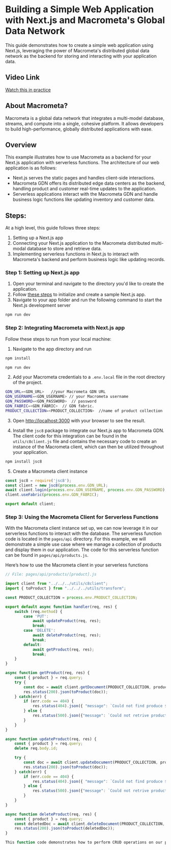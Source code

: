 
# Building a Simple Web Application with Next.js and Macrometa's Global Data Network
This guide demonstrates how to create a simple web application using Next.js, leveraging the power of Macrometa's distributed global data network as the backend for storing and interacting with your application data.

## Video Link
[Watch this in practice](https://drive.google.com/file/d/1bQWsd80oAohCzwkkrL0oxjCL7QBxNk73/view?usp=sharing)

## About Macrometa?
Macrometa is a global data network that integrates a multi-model database, streams, and compute into a single, cohesive platform. It allows developers to build high-performance, globally distributed applications with ease.

## Overview
This example illustrates how to use Macrometa as a backend for your Next.js application with serverless functions. The architecture of our web application is as follows:
- Next.js serves the static pages and handles client-side interactions.
- Macrometa GDN offers its distributed edge data centers as the backend, handling product and customer real-time updates to the application.
- Serverless applications interact with the Macrometa GDN and handle business logic functions like updating inventory and customer data.

## Steps:
At a high level, this guide follows three steps:
1. Setting up a Next.js app
2. Connecting your Next.js application to the Macrometa distributed multi-modal database to store and retrieve data.
3. Implementing serverless functions in Next.js to interact with Macrometa's backend and perform business logic like updating records.

### Step 1: Setting up Next.js app
1. Open your terminal and navigate to the directory you'd like to create the application.
2. Follow [these steps](https://nextjs.org/learn-pages-router/basics/create-nextjs-app/setup) to initialize and create a sample Next.js app.
3. Navigate to your app folder and run the following command to start the Next.js development server
```bash
npm run dev
```

### Step 2: Integrating Macrometa with Next.js app

Follow these steps to run from your local machine:
1. Navigate to the app directory and run
```bash
npm install
```

```bash
npm run dev
```
2. Add your Macrometa credentials to a `.env.local` file in the root directory of the project.  

```bash
GDN_URL=<GDN_URL>   //your Macrometa GDN URL
GDN_USERNAME=<GDN_USERNAME> // your Macrometa username
GDN_PASSWORD=<GDN_PASSWORD>  // password
GDN_FABRIC=<GDN_FABRIC>  // GDN fabric. 
PRODUCT_COLLECTION=<PRODUCT_COLLECTION>  //name of product collection
```

3. Open [http://localhost:3000](http://localhost:3000) with your browser to see the result.

4. Install the `jsc8` package to integrate our Next.js app to Macrometa GDN. The client code for this integration can be found in the `utils/c8client.js` file and contains the necessary code to create an instance of the Macrometa client, which can then be utilized throughout your application.
```bash
npm install jsc8
```
5. Create a Macrometa client instance

```javascript
const jsc8 = require('jsc8');
const client = new jsc8(process.env.GDN_URL);
await client.login(process.env.GDN_USERNAME, process.env.GDN_PASSWORD);
client.useFabric(process.env.GDN_FABRIC);

export default client;
```

### Step 3: Using the Macrometa Client for Serverless Functions

With the Macrometa client instance set up, we can now leverage it in our serverless functions to interact with the database. The serverless function code is located in the `pages/api` directory.
For this example, we will demonstrate a simple use case where we manage a collection of products and display them in our application. The code for this serverless function can be found in `pages/api/products.js`.

Here’s how to use the Macrometa client in your serverless functions

```javascript
// File: pages/api/products/[product].js

import client from "../../../utils/c8client";
import { toProduct } from "../../../utils/transform";

const PRODUCT_COLLECTION = process.env.PRODUCT_COLLECTION;

export default async function handler(req, res) {
    switch (req.method) {
        case 'PUT':
            await updateProduct(req, res);
            break;
        case 'DELETE':
            await deleteProduct(req, res);
            break;
        default:
            await getProduct(req, res);
            break;
    }
}

async function getProduct(req, res) {
    const { product } = req.query;
    try {
        const doc = await client.getDocument(PRODUCT_COLLECTION, product);
        res.status(200).json(toProduct(doc));
    } catch(err) {
        if (err.code == 404) {
            res.status(404).json({ "message": `Could not find produce ${product}`});
        } else {
            res.status(500).json({"message": `Could not retrive product: ${err}`});
        }
    }
}

async function updateProduct(req, res) {
    const { product } = req.query;
    delete req.body.id;

    try {
        const doc = await client.updateDocument(PRODUCT_COLLECTION, product, req.body);
        res.status(200).json(toProduct(doc));
    } catch(err) {
        if (err.code == 404) {
            res.status(404).json({ "message": `Could not find produce ${product}`});
        } else {
            res.status(500).json({"message": `Could not retrive product: ${err}`});
        }
    }
}

async function deleteProduct(req, res) {
    const { product } = req.query;
    const deletedDoc = await client.deleteDocument(PRODUCT_COLLECTION, product);
    res.status(200).json(toProduct(deletedDoc));
}

This function code demonstrates how to perform CRUD operations on our products from the GDN collection. A [GDN collection](https://www.macrometa.com/docs/collections/) stores different kinds
